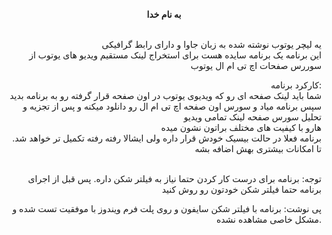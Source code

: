 
<html>
<head>
<meta charset="utf-8">
</head>

<body>


<p style="text-align: center;"><strong>به نام خدا</strong></p>
<p style="text-align: right;"><br /> یه لیچر یوتوب نوشته شده به زبان جاوا و دارای رابط گرافیکی <br />این برنامه یک برنامه سایده هست برای استخراج لینک مستقیم ویدیو های یوتوب از سوررس صفحات اچ تی ام ال یوتوب</p>
<p style="text-align: right;">کارکرد برنامه:<br />شما باید لینک صفحه ای رو که ویدیوی یوتوب در اون صفحه قرار گرفته رو به برنامه بدید <br />سپس برنامه میاد و سورس اون صفحه اچ تی ام ال رو دانلود میکنه و پس از تجزیه و تحلیل سورس صفحه لینک تمامی ویدیو<br />هارو با کیفیت های مختلف براتون نشون میده<br />.برنامه فعلا در حالت بیسیک خودش قرار داره ولی ایشالا رفته رفته تکمیل تر خواهد شد تا امکانات بیشتری بهش اضافه بشه</p>
<p style="text-align: right;"><br />توجه: برنامه برای درست کار کردن حتما نیاز به فیلتر شکن داره. پس قبل از اجرای برنامه حتما فیلتر شکن خودتون رو روش کنید</p>
<p style="text-align: right;">پی نوشت: برنامه با فیلتر شکن سایفون و روی پلت فرم ویندوز با موفقیت تست شده و مشکل خاصی مشاهده نشده.</p>
<p>&nbsp;</p>

<p اگه وقت کنم یه ویدیو هم میسازم که نشون میدم چجوری و بدون نیاز به برنامه نویسی و بصورت دستی با استفاده از نوت پد پلاس پلاس لینک ویدیو هارو بدست بیارید/p>
</body>
</html>
